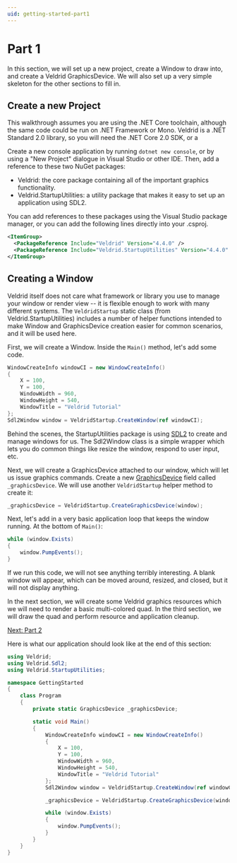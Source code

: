```yaml
---
uid: getting-started-part1
---
```


# Part 1

In this section, we will set up a new project, create a Window to draw into, and create a Veldrid GraphicsDevice. We will also set up a very simple skeleton for the other sections to fill in.

## Create a new Project

This walkthrough assumes you are using the .NET Core toolchain, although the same code could be run on .NET Framework or Mono. Veldrid is a .NET Standard 2.0 library, so you will need the .NET Core 2.0 SDK, or a 

Create a new console application by running `dotnet new console`, or by using a "New Project" dialogue in Visual Studio or other IDE. Then, add a reference to these two NuGet packages:

* Veldrid: the core package containing all of the important graphics functionality.
* Veldrid.StartupUtilities: a utility package that makes it easy to set up an application using SDL2.

You can add references to these packages using the Visual Studio package manager, or you can add the following lines directly into your .csproj.

```XML
<ItemGroup>
  <PackageReference Include="Veldrid" Version="4.4.0" />
  <PackageReference Include="Veldrid.StartupUtilities" Version="4.4.0" />
</ItemGroup>
```

## Creating a Window

Veldrid itself does not care what framework or library you use to manage your window or render view -- it is flexible enough to work with many different systems. The `VeldridStartup` static class (from Veldrid.StartupUtilities) includes a number of helper functions intended to make Window and GraphicsDevice creation easier for common scenarios, and it will be used here.

First, we will create a Window. Inside the `Main()` method, let's add some code.

```C#
WindowCreateInfo windowCI = new WindowCreateInfo()
{
    X = 100,
    Y = 100,
    WindowWidth = 960,
    WindowHeight = 540,
    WindowTitle = "Veldrid Tutorial"
};
Sdl2Window window = VeldridStartup.CreateWindow(ref windowCI);
```

Behind the scenes, the StartupUtilities package is using [SDL2](https://www.libsdl.org/) to create and manage windows for us. The Sdl2Window class is a simple wrapper which lets you do common things like resize the window, respond to user input, etc.

Next, we will create a GraphicsDevice attached to our window, which will let us issue graphics commands. Create a new [GraphicsDevice](xref:Veldrid.GraphicsDevice) field called `_graphicsDevice`. We will use another `VeldridStartup` helper method to create it:

```C#
_graphicsDevice = VeldridStartup.CreateGraphicsDevice(window);
```

Next, let's add in a very basic application loop that keeps the window running. At the bottom of `Main()`:

```C#
while (window.Exists)
{
    window.PumpEvents();
}
```

If we run this code, we will not see anything terribly interesting. A blank window will appear, which can be moved around, resized, and closed, but it will not display anything.

In the next section, we will create some Veldrid graphics resources which we will need to render a basic multi-colored quad. In the third section, we will draw the quad and perform resource and application cleanup.

[Next: Part 2](xref:getting-started-part2)

Here is what our application should look like at the end of this section:

```C#
using Veldrid;
using Veldrid.Sdl2;
using Veldrid.StartupUtilities;

namespace GettingStarted
{
    class Program
    {
        private static GraphicsDevice _graphicsDevice;

        static void Main()
        {
            WindowCreateInfo windowCI = new WindowCreateInfo()
            {
                X = 100,
                Y = 100,
                WindowWidth = 960,
                WindowHeight = 540,
                WindowTitle = "Veldrid Tutorial"
            };
            Sdl2Window window = VeldridStartup.CreateWindow(ref windowCI);

            _graphicsDevice = VeldridStartup.CreateGraphicsDevice(window);

            while (window.Exists)
            {
                window.PumpEvents();
            }
        }
    }
}
```
